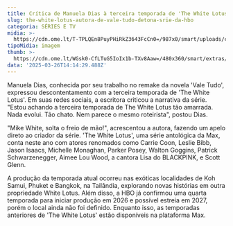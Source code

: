 ```yaml
---
title: Crítica de Manuela Dias à terceira temporada de 'The White Lotus' da HBO
slug: the-white-lotus-autora-de-vale-tudo-detona-srie-da-hbo
categoria: SÉRIES E TV
midia: >-
  https://cdn.ome.lt/T-TPLQEn8PuyPHiRkZ3643FcCn0=/987x0/smart/uploads/conteudo/fotos/OMELETE_CAPA_-_2025-03-26T102659.425.png
tipoMidia: imagem
thumb: >-
  https://cdn.ome.lt/WGsk0-CfLTuG5IoIx1b-TXv8Aaw=/480x360/smart/extras/conteudos/omelete_THUMB_-_2025-03-26T102643.717.png
data: '2025-03-26T14:14:29.488Z'
---
```


Manuela Dias, conhecida por seu trabalho no remake da novela 'Vale Tudo', expressou descontentamento com a terceira temporada de 'The White Lotus'. Em suas redes sociais, a escritora criticou a narrativa da série. "Estou achando a terceira temporada de The White Lotus tão amarrada. Nada evolui. Tão chato. Nem parece o mesmo roteirista", postou Dias.

"Mike White, solta o freio de mão!", acrescentou a autora, fazendo um apelo direto ao criador da série. 'The White Lotus', uma série antológica da Max, conta neste ano com atores renomados como Carrie Coon, Leslie Bibb, Jason Isaacs, Michelle Monaghan, Parker Posey, Walton Goggins, Patrick Schwarzenegger, Aimee Lou Wood, a cantora Lisa do BLACKPINK, e Scott Glenn.

A produção da temporada atual ocorreu nas exóticas localidades de Koh Samui, Phuket e Bangkok, na Tailândia, explorando novas histórias em outra propriedade White Lotus. Além disso, a HBO já confirmou uma quarta temporada para iniciar produção em 2026 e possível estreia em 2027, porém o local ainda não foi definido. Enquanto isso, as temporadas anteriores de 'The White Lotus' estão disponíveis na plataforma Max.
